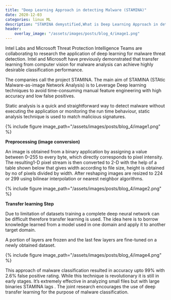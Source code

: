 ```yaml
---
title: "Deep Learning Approach in detecting Malware (STAMINA)"
date: 2020-12-03
categories: linux ML
description: "STAMINA demystified,What is Deep Learning Approach in detecting Malware (STAMINA)"
header:
    overlay_image: "/assets/images/posts/blog_4/image1.png"
---
```


Intel Labs and Microsoft Threat Protection Intelligence Teams are collaborating to research the application of deep learning for malware threat detection. Intel and Microsoft have previously demonstrated that transfer learning from computer vision for malware analysis can achieve highly desirable classification performance.

The companies call the project STAMINA. The main aim of STAMINA (STAtic Malware-as-image Network Analysis) is to Leverage Deep learning techniques to avoid time-consuming manual feature engineering with high accuracy and low false positives.

Static analysis is a quick and straightforward way to detect malware without executing the application or monitoring the run time behaviour, static analysis technique is used to match malicious signatures.

{% include figure image_path="/assets/images/posts/blog_4/image1.png" %}



<b>Preprocessing (image conversion)</b>

An image is obtained from a binary application by assigning a value between 0–255 to every byte, which directly corresponds to pixel intensity. The resulting1-D pixel stream is then converted to 2-D with the help of a table shown below that gives width according to file size, height is obtained by no of pixels divided by width. After reshaping images are resized to 224 or 299 using bilinear interpolation or nearest neighbor algorithms.

{% include figure image_path="/assets/images/posts/blog_4/image2.png" %}

<b>Transfer learning Step</b>

Due to limitation of datasets training a complete deep neural network can be difficult therefore transfer learning is used. The idea here is to borrow knowledge learned from a model used in one domain and apply it to another target domain.

A portion of layers are frozen and the last few layers are fine-tuned on a newly obtained dataset.

{% include figure image_path="/assets/images/posts/blog_4/image4.png" %}

This approach of malware classification resulted in accuracy upto 99% with 2.6% false positive rating. While this technique is revolutionary it is still in early stages. It’s extremely effective in analyzing small files but with large binaries STAMINA lags . The joint research encourages the use of deep transfer learning for the purpose of malware classification.
